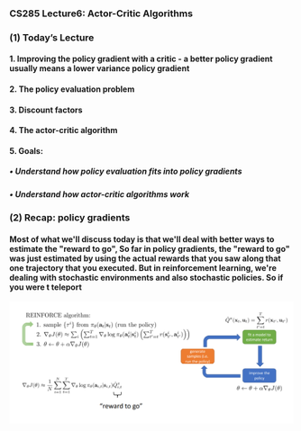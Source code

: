 ### CS285 Lecture6: Actor-Critic Algorithms
### (1) Today’s Lecture
#### 1. Improving the policy gradient with a critic - a better policy gradient usually means a lower variance policy gradient
#### 2. The policy evaluation problem
#### 3. Discount factors
#### 4. The actor-critic algorithm
#### 5. Goals:
##### • Understand how policy evaluation fits into policy gradients  
##### • Understand how actor-critic algorithms work
### (2) Recap: policy gradients
#### Most of what we'll discuss today is that we'll deal with better ways to estimate the "reward to go", So far in policy gradients, the "reward to go" was just estimated by using the actual rewards that you saw along that one trajectory that you executed. But in reinforcement learning, we're dealing with stochastic environments and also stochastic policies. So if you were t teleport 
<p align="center">
<img src="/images/88.png"><br/>
</p>
